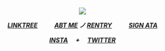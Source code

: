 

<h5 align="center"

![](https://tcrf.net/images/thumb/7/7e/EWBBS-fla_Title_Art.png/270px-EWBBS-fla_Title_Art.png)

[LINKTREE](https://linktr.ee/6zerb) 　  　 [ABT ME](https://en.pronouns.page/@6zerb) ノ [RENTRY](https://rentry.co/6zerb) 　  　 [SIGN ATA](https://6zerb.atabook.org) 

[INSTA](https://www.instagram.com/6zerb) 　+ 　[TWITTER](https://x.com/6zerb)
